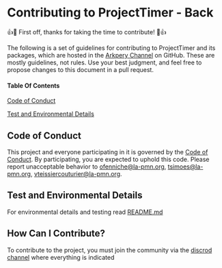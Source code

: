 # Contributing to ProjectTimer - Back

👍🎉  First off, thanks for taking the time to contribute!  🎉👍

The following is a set of guidelines for contributing to ProjectTimer and its packages, which are hosted in the  [Arkpery Channel](https://github.com/arkpery)  on GitHub. These are mostly guidelines, not rules. Use your best judgment, and feel free to propose changes to this document in a pull request.

#### Table Of Contents

[Code of Conduct](#code-of-conduct)

[Test and Environmental Details](#test-and-environmental-details)

## [](#code-of-conduct)Code of Conduct

This project and everyone participating in it is governed by the  [Code of Conduct](CODE_OF_CONDUCT.md). By participating, you are expected to uphold this code. Please report unacceptable behavior to  [ofenniche@la-pmn.org](mailto:ofenniche@la-pmn.org), [tsimoes@la-pmn.org](mailto:tsimoes@la-pmn.org), [vteissiercouturier@la-pmn.org](mailto:vteissiercouturier@la-pmn.org).

## [](#test-and-environmental-details)Test and Environmental Details
    
For environmental details and testing read [README.md](README.md)

## How Can I Contribute?

To contribute to the project, you must join the community via the [discrod channel](https://discord.gg/dyd687tvcU) where everything is indicated
